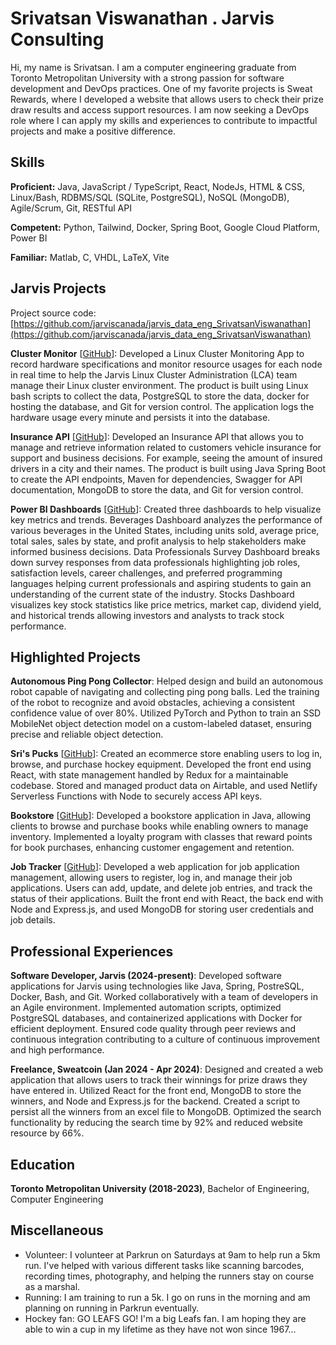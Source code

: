 # Srivatsan Viswanathan . Jarvis Consulting

Hi, my name is Srivatsan. I am a computer engineering graduate from Toronto Metropolitan University with a strong passion  for software development and DevOps practices. One of my favorite projects is Sweat Rewards, where I developed a website that  allows users to check their prize draw results and access support resources. I am now seeking a DevOps role where I can apply  my skills and experiences to contribute to impactful projects and make a positive difference.


## Skills

**Proficient:** Java, JavaScript / TypeScript, React, NodeJs, HTML & CSS, Linux/Bash, RDBMS/SQL (SQLite, PostgreSQL), NoSQL (MongoDB), Agile/Scrum, Git, RESTful API

**Competent:** Python, Tailwind, Docker, Spring Boot, Google Cloud Platform, Power BI

**Familiar:** Matlab, C, VHDL, LaTeX, Vite

## Jarvis Projects

Project source code: [https://github.com/jarviscanada/jarvis_data_eng_SrivatsanViswanathan](https://github.com/jarviscanada/jarvis_data_eng_SrivatsanViswanathan)


**Cluster Monitor** [[GitHub](https://github.com/jarviscanada/jarvis_data_eng_SrivatsanViswanathan/tree/master/linux_sql)]: Developed a Linux Cluster Monitoring App to record hardware specifications and monitor resource usages for each node in real time to help the Jarvis Linux Cluster Administration (LCA) team manage their Linux cluster environment. The product is built using Linux bash scripts to collect the data, PostgreSQL to store the data, docker for hosting the database, and Git for version control. The application logs the hardware usage every minute and persists it into the database.

**Insurance API** [[GitHub](https://github.com/jarviscanada/jarvis_data_eng_SrivatsanViswanathan/tree/master/insurance-mongo)]: Developed an Insurance API that allows you to manage and retrieve information related to customers vehicle insurance for support and business decisions. For example, seeing the amount of insured drivers in a city and their names. The product is built using Java Spring Boot to create the API endpoints, Maven for dependencies, Swagger for API documentation, MongoDB to store the data, and Git for version control.

**Power BI Dashboards** [[GitHub](https://github.com/jarviscanada/jarvis_data_eng_SrivatsanViswanathan/tree/master/power_bi)]: Created three dashboards to help visualize key metrics and trends. Beverages Dashboard analyzes the performance of various beverages in the United States, including units sold, average price, total sales, sales by state, and profit analysis to help stakeholders make informed business decisions. Data Professionals Survey Dashboard breaks down survey responses from data professionals highlighting job roles, satisfaction levels, career challenges, and preferred programming languages helping current professionals and aspiring students to gain an understanding of the current state of the industry. Stocks Dashboard visualizes key stock statistics like price metrics, market cap, dividend yield, and historical trends allowing investors and analysts to track stock performance.


## Highlighted Projects
**Autonomous Ping Pong Collector**: Helped design and build an autonomous robot capable of navigating and collecting ping pong balls. Led the training of the robot to recognize and avoid obstacles, achieving a consistent confidence value of over 80%. Utilized PyTorch and Python to train an SSD MobileNet object detection model on a custom-labeled dataset, ensuring precise and reliable object detection.

**Sri's Pucks** [[GitHub](https://github.com/SrivatsanViswanathan/react-hockey-store)]: Created an ecommerce store enabling users to log in, browse, and purchase hockey equipment. Developed the front end using React, with state management handled by Redux for a maintainable codebase. Stored and managed product data on Airtable, and used Netlify Serverless Functions with Node to securely access API keys.

**Bookstore** [[GitHub](https://github.com/SrivatsanViswanathan/bookstore)]: Developed a bookstore application in Java, allowing clients to browse and purchase books while enabling owners to manage inventory. Implemented a loyalty program with classes that reward points for book purchases, enhancing customer engagement and retention.

**Job Tracker** [[GitHub](https://github.com/SrivatsanViswanathan/job-tracker)]: Developed a web application for job application management, allowing users to register, log in, and manage their job applications. Users can add, update, and delete job entries, and track the status of their applications. Built the front end with React, the back end with Node and Express.js, and used MongoDB for storing user credentials and job details.


## Professional Experiences

**Software Developer, Jarvis (2024-present)**: Developed software applications for Jarvis using technologies like Java, Spring, PostreSQL, Docker, Bash, and Git. Worked collaboratively with a team of developers in an Agile environment. Implemented automation scripts, optimized PostgreSQL databases, and containerized applications with Docker for efficient deployment. Ensured code quality through peer reviews and continuous integration contributing to a culture of continuous improvement and high performance.

**Freelance, Sweatcoin (Jan 2024 - Apr 2024)**: Designed and created a web application that allows users to track their winnings for prize draws they have entered in. Utilized React for the front end, MongoDB to store the winners, and Node and Express.js for the backend. Created a script to persist all the winners from an excel file to MongoDB. Optimized the search functionality by reducing the search time by 92% and reduced website resource by 66%.


## Education
**Toronto Metropolitan University (2018-2023)**, Bachelor of Engineering, Computer Engineering


## Miscellaneous
- Volunteer: I volunteer at Parkrun on Saturdays at 9am to help run a 5km run. I've helped with various different tasks like scanning barcodes, recording times, photography, and helping the runners stay on course as a marshal.
- Running: I am training to run a 5k. I go on runs in the morning and am planning on running in Parkrun eventually.
- Hockey fan: GO LEAFS GO! I'm a big Leafs fan. I am hoping they are able to win a cup in my lifetime as they have not won since 1967...
